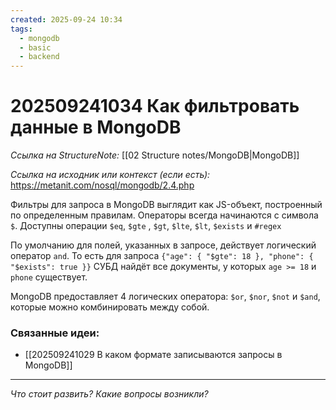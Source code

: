 ```yaml
---
created: 2025-09-24 10:34
tags:
  - mongodb
  - basic
  - backend
---
```

# 202509241034 Как фильтровать данные в MongoDB

*Ссылка на StructureNote:* [[02 Structure notes/MongoDB|MongoDB]]

*Ссылка на исходник или контекст (если есть):* https://metanit.com/nosql/mongodb/2.4.php

Фильтры для запроса в MongoDB выглядит как JS-объект, построенный по определенным правилам. Операторы всегда начинаются с символа `$`. Доступны операции `$eq`, `$gte` , `$gt`, `$lte`,  `$lt`, `$exists` и `#regex`

По умолчанию для полей, указанных в запросе, действует логический оператор `and`. То есть для запроса `{"age": { "$gte": 18 }, "phone": { "$exists": true }}` СУБД найдёт все документы, у которых `age >= 18` и `phone` существует.

MongoDB предоставляет 4 логических оператора: `$or`, `$nor`, `$not` и `$and`, которые можно комбинировать между собой.

### Связанные идеи:

*   [[202509241029 В каком формате записываются запросы в MongoDB]]
---

*Что стоит развить? Какие вопросы возникли?*
